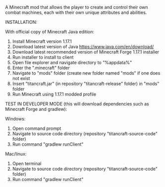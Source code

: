 A Minecraft mod that allows the player to create and control their own combat machines, each with their own unique attributes and abilities.

INSTALLATION:

With official copy of Minecraft Java edition:
1. Install Minecraft version 1.17.1
2. Download latest version of Java https://www.java.com/en/download/
3. Download latest recommended version of Minecraft Forge 1.17.1 installer
4. Run installer to install to client
5. Open file explorer and navigate directory to "%appdata%"
6. Enter the ".minecraft" folder
7. Navigate to "mods" folder (create new folder named "mods" if one does not exist
8. Insert "titancraft.jar" (in repository "titancraft-release" folder) in "mods" folder
9. Run Minecraft using 1.17.1 modded profile

TEST IN DEVELOPER MODE (this will download dependencies such as Minecraft Forge and gradlew):

Windows:
1. Open command prompt
2. Navigate to source code directory (repository "titancraft-source-code" folder)
3. Run command "gradlew runClient"

Mac/linux:
1. Open terminal
2. Navigate to source code directory (repository "titancraft-source-code" folder)
3. Run command "gradlew runClient"
